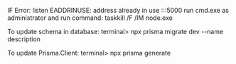 IF Error: listen EADDRINUSE: address already in use :::5000
run cmd.exe as administrator and run command:
taskkill /F /IM node.exe

To update schema in database:
terminal> npx prisma migrate dev --name description

To update Prisma.Client:
terminal> npx prisma generate
